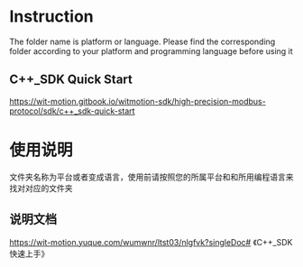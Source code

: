 # Instruction

The folder name is platform or language. Please find the corresponding folder according to your platform and programming language before using it

## C++_SDK Quick Start

https://wit-motion.gitbook.io/witmotion-sdk/high-precision-modbus-protocol/sdk/c++_sdk-quick-start

# 使用说明

文件夹名称为平台或者变成语言，使用前请按照您的所属平台和和所用编程语言来找对对应的文件夹

## 说明文档

https://wit-motion.yuque.com/wumwnr/ltst03/nlgfvk?singleDoc# 《C++_SDK快速上手》

